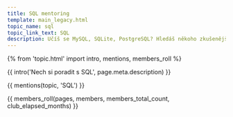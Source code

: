 ```yaml
---
title: SQL mentoring
template: main_legacy.html
topic_name: sql
topic_link_text: SQL
description: Učíš se MySQL, SQLite, PostgreSQL? Hledáš někoho zkušenějšího, kdo ti poradí, když se zasekneš? Kdo ti ukáže správné postupy a nasměruje tě na kvalitní návody nebo kurzy?
---
```

{% from 'topic.html' import intro, mentions, members_roll %}

{{ intro('Nech si poradit s SQL', page.meta.description) }}

{{ mentions(topic, 'SQL') }}

{{ members_roll(pages, members, members_total_count, club_elapsed_months) }}
